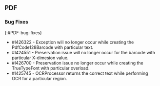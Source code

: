 ## PDF 

### Bug Fixes 
{:#PDF-bug-fixes} 

* \#I426322 -   Exception will no longer occur while creating the PdfCode128Barcode with particular text.
* \#I424551 -   Preservation issue will no longer occur for the barcode with particular X-dimesion value.
* \#I426700 -   Preservation issue no longer occur while creating the TrueTypeFont with particular overload. 
* \#I425745 -   OCRProcessor returns the correct text while performing OCR for a particular region. 

